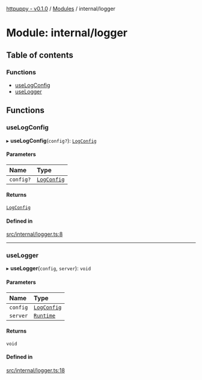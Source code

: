 [httpuppy - v0.1.0](../README.md) / [Modules](../modules.md) / internal/logger

# Module: internal/logger

## Table of contents

### Functions

- [useLogConfig](internal_logger.md#uselogconfig)
- [useLogger](internal_logger.md#uselogger)

## Functions

### useLogConfig

▸ **useLogConfig**(`config?`): [`LogConfig`](../interfaces/types_server.LogConfig.md)

#### Parameters

| Name | Type |
| :------ | :------ |
| `config?` | [`LogConfig`](../interfaces/types_server.LogConfig.md) |

#### Returns

[`LogConfig`](../interfaces/types_server.LogConfig.md)

#### Defined in

[src/internal/logger.ts:8](https://github.com/abschill/httpuppy/blob/02c4e18/src/internal/logger.ts#L8)

___

### useLogger

▸ **useLogger**(`config`, `server`): `void`

#### Parameters

| Name | Type |
| :------ | :------ |
| `config` | [`LogConfig`](../interfaces/types_server.LogConfig.md) |
| `server` | [`Runtime`](../interfaces/types_server.Runtime.md) |

#### Returns

`void`

#### Defined in

[src/internal/logger.ts:18](https://github.com/abschill/httpuppy/blob/02c4e18/src/internal/logger.ts#L18)
